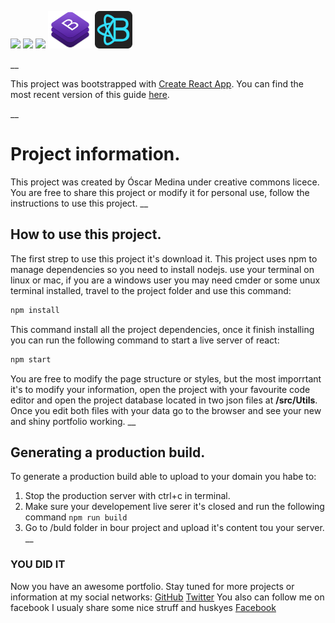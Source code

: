 
<a href="https://www.w3.org/standards/webdesign/"><img src="https://github.com/oscmedgon/logo-images/blob/master/logos/html5-css3-js.png" height= "60px"></a>
<a href="http://www.ecma-international.org/ecma-262/6.0/"><img src="https://github.com/oscmedgon/logo-images/blob/master/logos/es6.png" height= "60px"></a>
<a href="https://facebook.github.io/react/"><img src="https://github.com/oscmedgon/logo-images/blob/master/logos/react.png" height= "60px"></a>
<a href="https://getbootstrap.com/docs/3.3/"><img src="https://github.com/oscmedgon/logo-images/blob/master/logos/bootstrap.png" height= "60px"></a>
<a href="https://github.com/react-bootstrap/react-bootstrap/"><img src="https://github.com/oscmedgon/logo-images/blob/master/logos/reactBT.png" height= "60px"></a>

__

This project was bootstrapped with [Create React App](https://github.com/facebookincubator/create-react-app).
You can find the most recent version of this guide [here](https://github.com/facebookincubator/create-react-app/blob/master/packages/react-scripts/template/README.md).

__

# Project information.
This project was created by Óscar Medina under creative commons licece.
You are free to share this project or modify it for personal use, follow the instructions to use this project.
__

## How to use this project.
The first strep to use this project it's download it.
This project uses npm to manage dependencies so you need to install nodejs.
use your terminal on linux or mac, if you are a windows user you may need cmder or some unux terminal installed, travel to the project folder and use this command:
```bash
npm install
```
This command install all the project dependencies, once it finish installing you can run the following command to start a live server of react:
```bash
npm start
```
You are free to modify the page structure or styles, but the most imporrtant it's to modify your information, open the project with your favourite code editor and open the project database located in two json files at **/src/Utils**.
Once you edit both files with your data go to the browser and see your new and shiny portfolio working.
__

## Generating a production build.
To generate a production build able to upload to your domain you habe to:
1. Stop the production server with ctrl+c in terminal.
2. Make sure your developement live serer it's closed and run the following command ```npm run build```
3. Go to /buld folder in bour project and upload it's content tou your server.
__

### YOU DID IT
Now you have an awesome portfolio.
Stay tuned for more projects or information at my social networks:
[GitHub](https://github.com/oscmedgon)
[Twitter](https://twitter.com/oscmedgon)
You also can follow me on facebook I usualy share some nice struff and huskyes
[Facebook](https://www.facebook.com/oscmedgon)
